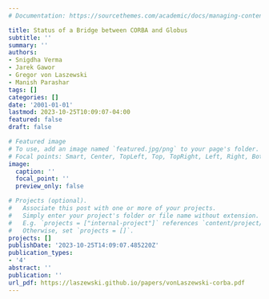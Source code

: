 ```yaml
---
# Documentation: https://sourcethemes.com/academic/docs/managing-content/

title: Status of a Bridge between CORBA and Globus
subtitle: ''
summary: ''
authors:
- Snigdha Verma
- Jarek Gawor
- Gregor von Laszewski
- Manish Parashar
tags: []
categories: []
date: '2001-01-01'
lastmod: 2023-10-25T10:09:07-04:00
featured: false
draft: false

# Featured image
# To use, add an image named `featured.jpg/png` to your page's folder.
# Focal points: Smart, Center, TopLeft, Top, TopRight, Left, Right, BottomLeft, Bottom, BottomRight.
image:
  caption: ''
  focal_point: ''
  preview_only: false

# Projects (optional).
#   Associate this post with one or more of your projects.
#   Simply enter your project's folder or file name without extension.
#   E.g. `projects = ["internal-project"]` references `content/project/deep-learning/index.md`.
#   Otherwise, set `projects = []`.
projects: []
publishDate: '2023-10-25T14:09:07.485220Z'
publication_types:
- '4'
abstract: ''
publication: ''
url_pdf: https://laszewski.github.io/papers/vonLaszewski-corba.pdf
---
```

